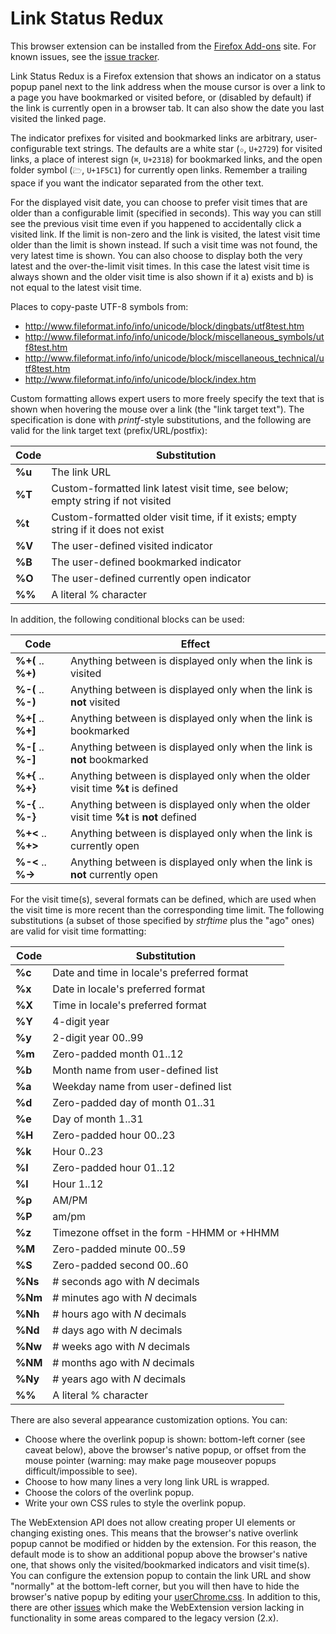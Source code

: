 # Link Status Redux

This browser extension can be installed from the [Firefox
Add-ons](https://addons.mozilla.org/en-US/firefox/addon/link-status-redux/)
site. For known issues, see the [issue
tracker](https://github.com/jaatroko/link-status-redux/issues).

Link Status Redux is a Firefox extension that shows an indicator on a
status popup panel next to the link address when the mouse cursor is
over a link to a page you have bookmarked or visited before, or
(disabled by default) if the link is currently open in a browser
tab. It can also show the date you last visited the linked page.

The indicator prefixes for visited and bookmarked links are arbitrary,
user-configurable text strings. The defaults are a white star (`✩`,
`U+2729`) for visited links, a place of interest sign (`⌘`, `U+2318`)
for bookmarked links, and the open folder symbol (`🗁`, `U+1F5C1`) for
currently open links. Remember a trailing space if you want the
indicator separated from the other text.

For the displayed visit date, you can choose to prefer visit times
that are older than a configurable limit (specified in seconds). This
way you can still see the previous visit time even if you happened to
accidentally click a visited link. If the limit is non-zero and the
link is visited, the latest visit time older than the limit is shown
instead. If such a visit time was not found, the very latest time is
shown. You can also choose to display both the very latest and the
over-the-limit visit times. In this case the latest visit time is
always shown and the older visit time is also shown if it a) exists
and b) is not equal to the latest visit time.

Places to copy-paste UTF-8 symbols from:

 * http://www.fileformat.info/info/unicode/block/dingbats/utf8test.htm
 * http://www.fileformat.info/info/unicode/block/miscellaneous_symbols/utf8test.htm
 * http://www.fileformat.info/info/unicode/block/miscellaneous_technical/utf8test.htm
 * http://www.fileformat.info/info/unicode/block/index.htm

Custom formatting allows expert users to more freely specify the text
that is shown when hovering the mouse over a link (the "link target
text"). The specification is done with _printf_-style substitutions,
and the following are valid for the link target text
(prefix/URL/postfix):

Code | Substitution
-----|-------------
**%u** | The link URL
**%T** | Custom-formatted link latest visit time, see below; empty string if not visited
**%t** | Custom-formatted older visit time, if it exists; empty string if it does not exist
**%V** | The user-defined visited indicator
**%B** | The user-defined bookmarked indicator
**%O** | The user-defined currently open indicator
**%%** | A literal % character

In addition, the following conditional blocks can be used:

Code | Effect
-----|-------
**%+(** .. **%+)** | Anything between is displayed only when the link is visited
**%-(** .. **%-)** | Anything between is displayed only when the link is **not** visited
**%+[** .. **%+]** | Anything between is displayed only when the link is bookmarked
**%-[** .. **%-]** | Anything between is displayed only when the link is **not** bookmarked
**%+{** .. **%+}** | Anything between is displayed only when the older visit time **%t** is defined
**%-{** .. **%-}** | Anything between is displayed only when the older visit time **%t** is **not** defined
**%+<** .. **%+>** | Anything between is displayed only when the link is currently open
**%-<** .. **%->** | Anything between is displayed only when the link is **not** currently open

For the visit time(s), several formats can be defined, which are used
when the visit time is more recent than the corresponding time
limit. The following substitutions (a subset of those specified by
_strftime_ plus the "ago" ones) are valid for visit time formatting:

Code | Substitution
-----|-------------
**%c** | Date and time in locale's preferred format
**%x** | Date in locale's preferred format
**%X** | Time in locale's preferred format
**%Y** | 4-digit year
**%y** | 2-digit year 00..99
**%m** | Zero-padded month 01..12
**%b** | Month name from user-defined list
**%a** | Weekday name from user-defined list
**%d** | Zero-padded day of month 01..31
**%e** | Day of month 1..31
**%H** | Zero-padded hour 00..23
**%k** | Hour 0..23
**%I** | Zero-padded hour 01..12
**%l** | Hour 1..12
**%p** | AM/PM
**%P** | am/pm
**%z** | Timezone offset in the form -HHMM or +HHMM
**%M** | Zero-padded minute 00..59
**%S** | Zero-padded second 00..60
**%Ns** | # seconds ago with _N_ decimals
**%Nm** | # minutes ago with _N_ decimals
**%Nh** | # hours ago with _N_ decimals
**%Nd** | # days ago with _N_ decimals
**%Nw** | # weeks ago with _N_ decimals
**%NM** | # months ago with _N_ decimals
**%Ny** | # years ago with _N_ decimals
**%%** | A literal % character


There are also several appearance customization options. You can:

* Choose where the overlink popup is shown: bottom-left corner (see
  caveat below), above the browser's native popup, or offset from the
  mouse pointer (warning: may make page mouseover popups
  difficult/impossible to see).
* Choose to how many lines a very long link URL is wrapped.
* Choose the colors of the overlink popup.
* Write your own CSS rules to style the overlink popup.

The WebExtension API does not allow creating proper UI elements or
changing existing ones. This means that the browser's native overlink
popup cannot be modified or hidden by the extension. For this reason,
the default mode is to show an additional popup above the browser's
native one, that shows only the visited/bookmarked indicators and
visit time(s). You can configure the extension popup to contain the
link URL and show "normally" at the bottom-left corner, but you will
then have to hide the browser's native popup by editing your
[userChrome.css](http://kb.mozillazine.org/index.php?title=UserChrome.css). In
addition to this, there are other
[issues](https://github.com/jaatroko/link-status-redux/issues?utf8=%E2%9C%93&q=is%3Aissue%20label%3Awebextension%20label%3A%22known%20issue%22)
which make the WebExtension version lacking in functionality in some
areas compared to the legacy version (2.x).
